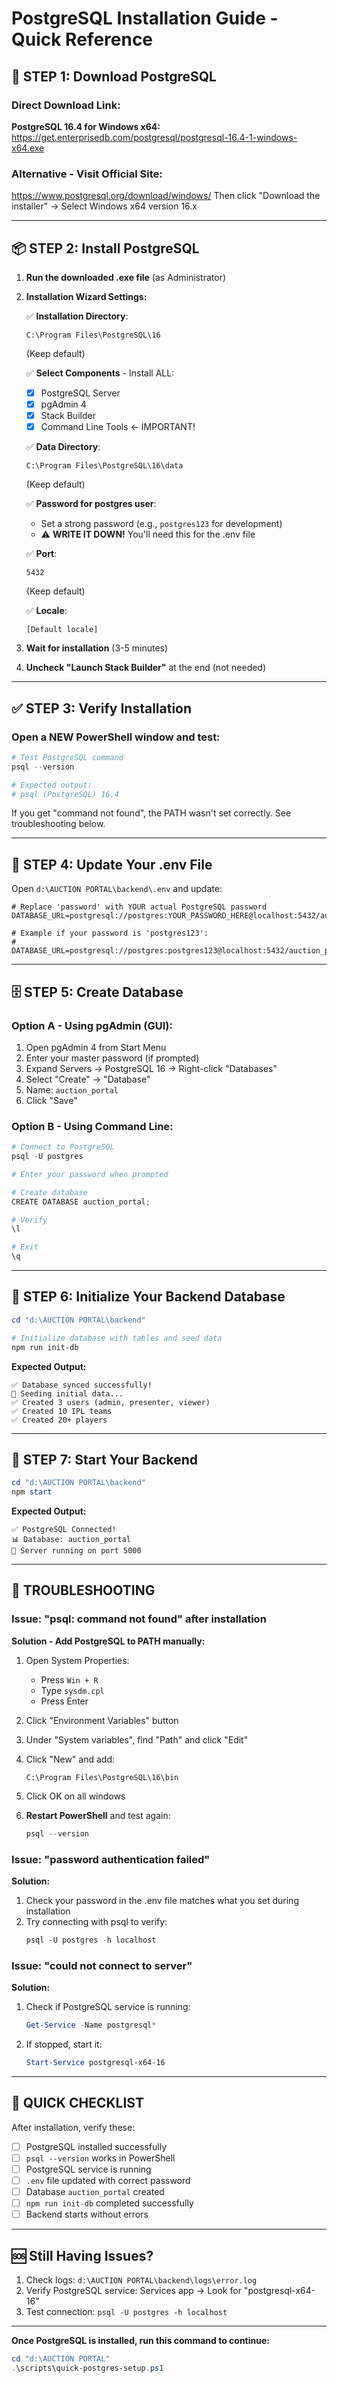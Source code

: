 # PostgreSQL Installation Guide - Quick Reference

## 🚀 STEP 1: Download PostgreSQL

### Direct Download Link:
**PostgreSQL 16.4 for Windows x64:**
https://get.enterprisedb.com/postgresql/postgresql-16.4-1-windows-x64.exe

### Alternative - Visit Official Site:
https://www.postgresql.org/download/windows/
Then click "Download the installer" → Select Windows x64 version 16.x

---

## 📦 STEP 2: Install PostgreSQL

1. **Run the downloaded .exe file** (as Administrator)

2. **Installation Wizard Settings:**

   ✅ **Installation Directory**: 
   ```
   C:\Program Files\PostgreSQL\16
   ```
   (Keep default)

   ✅ **Select Components** - Install ALL:
   - [x] PostgreSQL Server
   - [x] pgAdmin 4
   - [x] Stack Builder
   - [x] Command Line Tools  ← IMPORTANT!

   ✅ **Data Directory**:
   ```
   C:\Program Files\PostgreSQL\16\data
   ```
   (Keep default)

   ✅ **Password for postgres user**:
   - Set a strong password (e.g., `postgres123` for development)
   - ⚠️ **WRITE IT DOWN!** You'll need this for the .env file

   ✅ **Port**:
   ```
   5432
   ```
   (Keep default)

   ✅ **Locale**:
   ```
   [Default locale]
   ```

3. **Wait for installation** (3-5 minutes)

4. **Uncheck "Launch Stack Builder"** at the end (not needed)

---

## ✅ STEP 3: Verify Installation

### Open a NEW PowerShell window and test:

```powershell
# Test PostgreSQL command
psql --version

# Expected output:
# psql (PostgreSQL) 16.4
```

If you get "command not found", the PATH wasn't set correctly. See troubleshooting below.

---

## 🔧 STEP 4: Update Your .env File

Open `d:\AUCTION PORTAL\backend\.env` and update:

```properties
# Replace 'password' with YOUR actual PostgreSQL password
DATABASE_URL=postgresql://postgres:YOUR_PASSWORD_HERE@localhost:5432/auction_portal

# Example if your password is 'postgres123':
# DATABASE_URL=postgresql://postgres:postgres123@localhost:5432/auction_portal
```

---

## 🗄️ STEP 5: Create Database

### Option A - Using pgAdmin (GUI):
1. Open pgAdmin 4 from Start Menu
2. Enter your master password (if prompted)
3. Expand Servers → PostgreSQL 16 → Right-click "Databases"
4. Select "Create" → "Database"
5. Name: `auction_portal`
6. Click "Save"

### Option B - Using Command Line:
```powershell
# Connect to PostgreSQL
psql -U postgres

# Enter your password when prompted

# Create database
CREATE DATABASE auction_portal;

# Verify
\l

# Exit
\q
```

---

## 🚀 STEP 6: Initialize Your Backend Database

```powershell
cd "d:\AUCTION PORTAL\backend"

# Initialize database with tables and seed data
npm run init-db
```

**Expected Output:**
```
✅ Database synced successfully!
🌱 Seeding initial data...
✅ Created 3 users (admin, presenter, viewer)
✅ Created 10 IPL teams
✅ Created 20+ players
```

---

## 🎉 STEP 7: Start Your Backend

```powershell
cd "d:\AUCTION PORTAL\backend"
npm start
```

**Expected Output:**
```
✅ PostgreSQL Connected!
📊 Database: auction_portal
🚀 Server running on port 5000
```

---

## 🐛 TROUBLESHOOTING

### Issue: "psql: command not found" after installation

**Solution - Add PostgreSQL to PATH manually:**

1. Open System Properties:
   - Press `Win + R`
   - Type `sysdm.cpl`
   - Press Enter

2. Click "Environment Variables" button

3. Under "System variables", find "Path" and click "Edit"

4. Click "New" and add:
   ```
   C:\Program Files\PostgreSQL\16\bin
   ```

5. Click OK on all windows

6. **Restart PowerShell** and test again:
   ```powershell
   psql --version
   ```

### Issue: "password authentication failed"

**Solution:**
1. Check your password in the .env file matches what you set during installation
2. Try connecting with psql to verify:
   ```powershell
   psql -U postgres -h localhost
   ```

### Issue: "could not connect to server"

**Solution:**
1. Check if PostgreSQL service is running:
   ```powershell
   Get-Service -Name postgresql*
   ```

2. If stopped, start it:
   ```powershell
   Start-Service postgresql-x64-16
   ```

---

## 📝 QUICK CHECKLIST

After installation, verify these:

- [ ] PostgreSQL installed successfully
- [ ] `psql --version` works in PowerShell
- [ ] PostgreSQL service is running
- [ ] `.env` file updated with correct password
- [ ] Database `auction_portal` created
- [ ] `npm run init-db` completed successfully
- [ ] Backend starts without errors

---

## 🆘 Still Having Issues?

1. Check logs: `d:\AUCTION PORTAL\backend\logs\error.log`
2. Verify PostgreSQL service: Services app → Look for "postgresql-x64-16"
3. Test connection: `psql -U postgres -h localhost`

---

**Once PostgreSQL is installed, run this command to continue:**
```powershell
cd "d:\AUCTION PORTAL"
.\scripts\quick-postgres-setup.ps1
```
